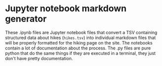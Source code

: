 # Jupyter notebook markdown generator

These .ipynb files are Jupyter notebook files that convert a TSV containing structured data about hikes (`hikes.tsv`) into individual markdown files that will be properly formatted for the hiking page on the site. The notebooks contain a lot of documentation about the process. The .py files are pure python that do the same things if they are executed in a terminal, they just don't have pretty documentation.
